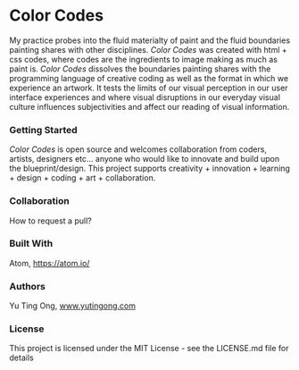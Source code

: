 # Color Codes

<p>My practice probes into the fluid materialty of paint and the fluid boundaries painting shares with other disciplines.
<i>Color Codes</i> was created with html + css codes, where codes are the ingredients to image making as much as paint is.
<i>Color Codes</i> dissolves the boundaries painting shares with the programming language of creative coding as well as the format in which we experience an artwork.
It tests the limits of our visual perception in our user interface experiences and where visual disruptions in our everyday visual culture influences subjectivities and affect our reading of visual information. </p>

<h3>Getting Started</h3>

<i>Color Codes</i> is open source and welcomes collaboration from coders, artists, designers etc... anyone who would like to innovate and build upon the blueprint/design.
This project supports creativity + innovation + learning + design + coding + art + collaboration.
<h3>Collaboration</h3>

<p>How to request a pull?</p>

<h3>Built With</h3>

Atom, https://atom.io/


<h3>Authors</h3>

Yu Ting Ong, www.yutingong.com

<h3>License</h3>

This project is licensed under the MIT License - see the LICENSE.md file for details

